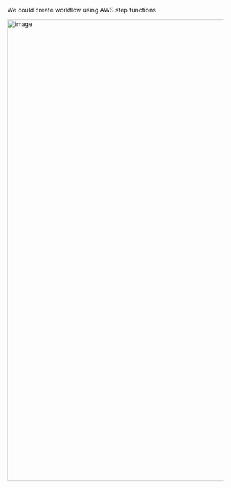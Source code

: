 We could create workflow using AWS step functions

<img width="1073" alt="image" src="https://github.com/user-attachments/assets/01aeba23-a083-4a0f-8823-d434a90ea157" />
